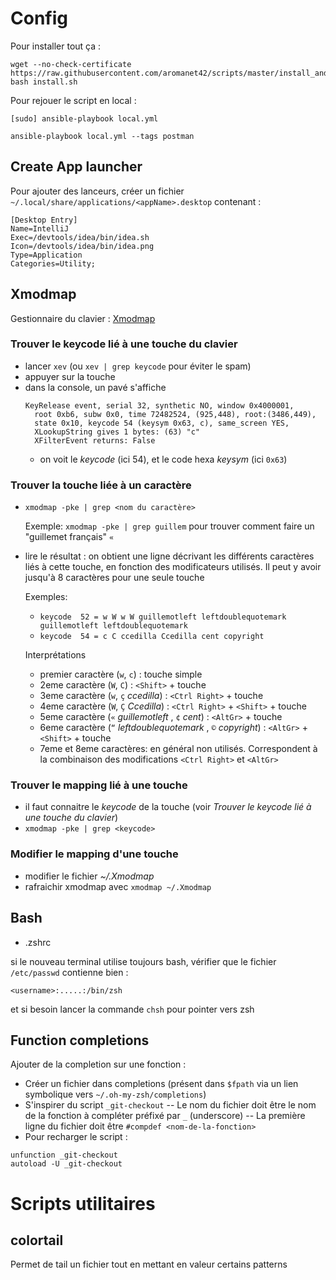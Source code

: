 Config
======

Pour installer tout ça : 

    wget --no-check-certificate https://raw.githubusercontent.com/aromanet42/scripts/master/install_and_run_ansible.sh
    bash install.sh


Pour rejouer le script en local :

    [sudo] ansible-playbook local.yml

    ansible-playbook local.yml --tags postman


Create App launcher
------


Pour ajouter des lanceurs, créer un fichier `~∕.local/share/applications/<appName>.desktop` contenant :

    [Desktop Entry]
    Name=IntelliJ
    Exec=/devtools/idea/bin/idea.sh
    Icon=/devtools/idea/bin/idea.png
    Type=Application
    Categories=Utility;



Xmodmap
-------
Gestionnaire du clavier : [Xmodmap](https://wiki.archlinux.org/index.php/xmodmap)

### Trouver le keycode lié à une touche du clavier
- lancer `xev` (ou `xev | grep keycode` pour éviter le spam)
- appuyer sur la touche
- dans la console, un pavé s'affiche
  ```
  KeyRelease event, serial 32, synthetic NO, window 0x4000001,
    root 0xb6, subw 0x0, time 72482524, (925,448), root:(3486,449),
    state 0x10, keycode 54 (keysym 0x63, c), same_screen YES,
    XLookupString gives 1 bytes: (63) "c"
    XFilterEvent returns: False
  ```
  - on voit le _keycode_ (ici 54), et le code hexa _keysym_ (ici `0x63`)
  
### Trouver la touche liée à un caractère
- `xmodmap -pke | grep <nom du caractère>`

   Exemple: `xmodmap -pke | grep guillem` pour trouver comment faire un "guillemet français" `«`
- lire le résultat : on obtient une ligne décrivant les différents caractères liés à cette touche, en fonction des modificateurs utilisés. Il peut y avoir jusqu'à 8 caractères pour une seule touche

   Exemples:
     - `keycode  52 = w W w W guillemotleft leftdoublequotemark guillemotleft leftdoublequotemark`
     - `keycode  54 = c C ccedilla Ccedilla cent copyright`

   Interprétations
     - premier caractère (`w`, `c`) : touche simple
     - 2eme caractère (`W`, `C`) : `<Shift>` + touche
     - 3eme caractère (`w`, `ç` _ccedilla_) : `<Ctrl Right>` + touche
     - 4eme caractère (`W`, `Ç` _Ccedilla_) : `<Ctrl Right>` + `<Shift>` + touche
     - 5eme caractère (`«` _guillemotleft_ , `¢` _cent_) : `<AltGr>` + touche
     - 6eme caractère (`“` _leftdoublequotemark_ , `©` _copyright_) : `<AltGr>` + `<Shift>` + touche
     - 7eme et 8eme caractères: en général non utilisés. Correspondent à la combinaison des modifications `<Ctrl Right>` et `<AltGr>`
  
### Trouver le mapping lié à une touche 
- il faut connaitre le _keycode_ de la touche (voir _Trouver le keycode lié à une touche du clavier_)
- `xmodmap -pke | grep <keycode>`

### Modifier le mapping d'une touche
- modifier le fichier _~/.Xmodmap_
- rafraichir xmodmap avec `xmodmap ~/.Xmodmap`

Bash
----
- .zshrc

si le nouveau terminal utilise toujours bash, vérifier que le fichier `/etc/passwd` contienne bien :

    <username>:.....:/bin/zsh


et si besoin lancer la commande `chsh` pour pointer vers zsh


Function completions
--------------------

Ajouter de la completion sur une fonction :

- Créer un fichier dans completions (présent dans `$fpath` via un lien symbolique vers `~/.oh-my-zsh/completions`)
- S'inspirer du script `_git-checkout`
-- Le nom du fichier doit être le nom de la fonction à compléter préfixé par `_` (underscore)
-- La première ligne du fichier doit être `#compdef <nom-de-la-fonction>`
- Pour recharger le script :

<!-- -->

    unfunction _git-checkout
    autoload -U _git-checkout


Scripts utilitaires
===================

colortail
---------
Permet de tail un fichier tout en mettant en valeur certains patterns

